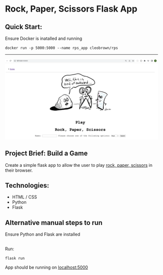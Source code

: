 # Rock, Paper, Scissors Flask App

## Quick Start:

Ensure Docker is inatalled and running

```
docker run -p 5000:5000 --name rps_app cleobrown/rps
```
---
![Rock, Paper, Scissors](./rps_homepage.png)


## Project Brief: Build a Game <br>
Create a simple flask app to allow the user to play [rock, paper, scissors](https://en.wikipedia.org/wiki/Rock_paper_scissors
) in their browser. 




## Technologies:<br>

- HTML / CSS<br>
- Python<br>
- Flask<br>


## Alternative manual steps to run

Ensure Python and Flask are installed

<br>Run:
```
flask run
```

App should be running on [localhost:5000](http://localhost:5000)


